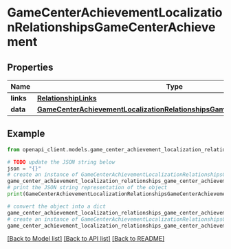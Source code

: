 # GameCenterAchievementLocalizationRelationshipsGameCenterAchievement


## Properties

Name | Type | Description | Notes
------------ | ------------- | ------------- | -------------
**links** | [**RelationshipLinks**](RelationshipLinks.md) |  | [optional] 
**data** | [**GameCenterAchievementLocalizationRelationshipsGameCenterAchievementData**](GameCenterAchievementLocalizationRelationshipsGameCenterAchievementData.md) |  | [optional] 

## Example

```python
from openapi_client.models.game_center_achievement_localization_relationships_game_center_achievement import GameCenterAchievementLocalizationRelationshipsGameCenterAchievement

# TODO update the JSON string below
json = "{}"
# create an instance of GameCenterAchievementLocalizationRelationshipsGameCenterAchievement from a JSON string
game_center_achievement_localization_relationships_game_center_achievement_instance = GameCenterAchievementLocalizationRelationshipsGameCenterAchievement.from_json(json)
# print the JSON string representation of the object
print(GameCenterAchievementLocalizationRelationshipsGameCenterAchievement.to_json())

# convert the object into a dict
game_center_achievement_localization_relationships_game_center_achievement_dict = game_center_achievement_localization_relationships_game_center_achievement_instance.to_dict()
# create an instance of GameCenterAchievementLocalizationRelationshipsGameCenterAchievement from a dict
game_center_achievement_localization_relationships_game_center_achievement_from_dict = GameCenterAchievementLocalizationRelationshipsGameCenterAchievement.from_dict(game_center_achievement_localization_relationships_game_center_achievement_dict)
```
[[Back to Model list]](../README.md#documentation-for-models) [[Back to API list]](../README.md#documentation-for-api-endpoints) [[Back to README]](../README.md)


